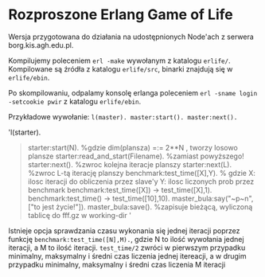 Rozproszone Erlang Game of Life
======
Wersja przygotowana do działania na udostępnionych Node'ach z serwera borg.kis.agh.edu.pl.

Kompilujemy poleceniem `erl -make` wywołanym z katalogu `erlife/`.
Kompilowane są źródła z katalogu `erlife/src`, binarki znajdują się w `erlife/ebin`.

Po skompilowaniu, odpalamy konsolę erlanga poleceniem `erl -sname login -setcookie pwir` z katalogu `erlife/ebin`.

Przykładowe wywołanie:
`l(master).
master:start().
master:next().`

'l(starter).
> starter:start(N).
%gdzie dim(plansza) =:= 2**N , tworzy losowo plansze
> starter:read_and_start(Filename). %zamiast powyższego!
> starter:next().
%zwroc kolejna iteracje planszy
> starter:next(L).
%zwroc L-tą iterację planszy
> benchmark:test_time([X],Y). % gdzie
X: ilosc iteracji do obliczenia przez slave'y
Y: ilosc liczonych prob przez benchmark
> benchmark:test_time([X]) → test_time([X],1).
> benchmark:test_time() → test_time([10],10).
> master_bula:say("~p~n", ["to jest życie!"]).
> master_bula:save().
%zapisuje bieżącą, wyliczoną tablicę do fff.gz w working-dir
'

Istnieje opcja sprawdzania czasu wykonania się jednej iteracji poprzez funkcję `benchmark:test_time([N],M).`, gdzie N to ilość wywołania jednej iteracji, a M to ilość iteracji. `test_time/2` zwróci w pierwszym przypadku minimalny, maksymalny i średni czas liczenia jednej itereacji, a w drugim przypadku minimalny, maksymalny i średni czas liczenia M iteracji
